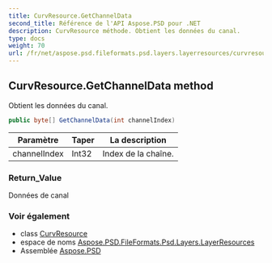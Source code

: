 ```yaml
---
title: CurvResource.GetChannelData
second_title: Référence de l'API Aspose.PSD pour .NET
description: CurvResource méthode. Obtient les données du canal.
type: docs
weight: 70
url: /fr/net/aspose.psd.fileformats.psd.layers.layerresources/curvresource/getchanneldata/
---
```

## CurvResource.GetChannelData method

Obtient les données du canal.

```csharp
public byte[] GetChannelData(int channelIndex)
```

| Paramètre | Taper | La description |
| --- | --- | --- |
| channelIndex | Int32 | Index de la chaîne. |

### Return_Value

Données de canal

### Voir également

* class [CurvResource](../)
* espace de noms [Aspose.PSD.FileFormats.Psd.Layers.LayerResources](../../curvresource/)
* Assemblée [Aspose.PSD](../../../)


